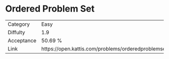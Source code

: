# Ordered Problem Set

<table>
    <tr>
        <td>Category</td>
        <td>Easy</td>
    </tr>
    <tr>
        <td>Diffulty</td>
        <td>1.9</td>
    </tr>
    <tr>
        <td>Acceptance</td>
        <td>50.69 %</td>
    </tr>
    <tr>
        <td>Link</td>
        <td>https://open.kattis.com/problems/orderedproblemset</td>
    </tr>
</table>